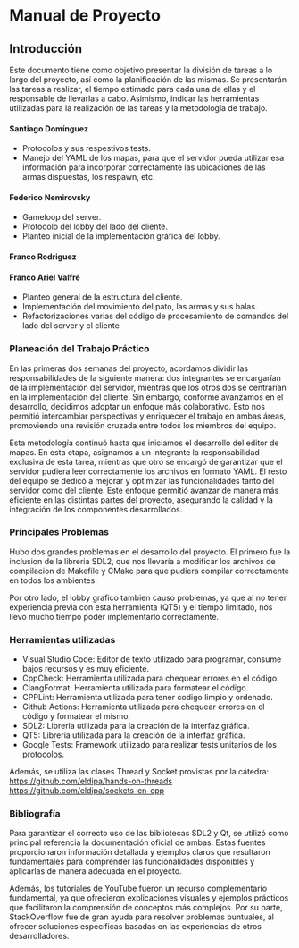# Manual de Proyecto

## Introducción

Este documento tiene como objetivo presentar la división de tareas a lo largo del proyecto, así como la planificación de las mismas. Se presentarán las tareas a realizar, el tiempo estimado para cada una de ellas y el responsable de llevarlas a cabo. Asimismo, indicar las herramientas utilizadas para la realización de las tareas y la metodología de trabajo.

#### Santiago Domínguez

- Protocolos y sus respestivos tests.
- Manejo del YAML de los mapas, para que el servidor pueda utilizar esa información para incorporar correctamente las ubicaciones de las armas dispuestas, los respawn, etc.


#### Federico Nemirovsky
- Gameloop del server.
- Protocolo del lobby del lado del cliente.
- Planteo inicial de la implementación gráfica del lobby.


#### Franco Rodriguez



#### Franco Ariel Valfré

- Planteo general de la estructura del cliente.
- Implementación del movimiento del pato, las armas y sus balas.
- Refactorizaciones varias del código de procesamiento de comandos del lado del server y el cliente

### Planeación del Trabajo Práctico

En las primeras dos semanas del proyecto, acordamos dividir las responsabilidades de la siguiente manera: dos integrantes se encargarían de la implementación del servidor, mientras que los otros dos se centrarían en la implementación del cliente. Sin embargo, conforme avanzamos en el desarrollo, decidimos adoptar un enfoque más colaborativo. Esto nos permitió intercambiar perspectivas y enriquecer el trabajo en ambas áreas, promoviendo una revisión cruzada entre todos los miembros del equipo.

Esta metodología continuó hasta que iniciamos el desarrollo del editor de mapas. En esta etapa, asignamos a un integrante la responsabilidad exclusiva de esta tarea, mientras que otro se encargó de garantizar que el servidor pudiera leer correctamente los archivos en formato YAML. El resto del equipo se dedicó a mejorar y optimizar las funcionalidades tanto del servidor como del cliente. Este enfoque permitió avanzar de manera más eficiente en las distintas partes del proyecto, asegurando la calidad y la integración de los componentes desarrollados.


### Principales Problemas

Hubo dos grandes problemas en el desarrollo del proyecto. El primero fue la inclusion de la libreria SDL2, que nos llevaría a modificar los archivos de compilacion de Makefile y CMake para que pudiera compilar correctamente en todos los ambientes. 

Por otro lado, el lobby grafico tambien causo problemas, ya que al no tener experiencia previa con esta herramienta (QT5) y el tiempo limitado, nos llevo mucho tiempo poder implementarlo correctamente. 



### Herramientas utilizadas

- Visual Studio Code: Editor de texto utilizado para programar, consume bajos recursos y es muy eficiente.
- CppCheck: Herramienta utilizada para chequear errores en el código.
- ClangFormat: Herramienta utilizada para formatear el código.
- CPPLint: Herramienta utilizada para tener codigo limpio y ordenado.
- Github Actions: Herramienta utilizada para chequear errores en el código y formatear el mismo.
- SDL2: Libreria utilizada para la creación de la interfaz gráfica.
- QT5: Libreria utilizada para la creación de la interfaz gráfica.
- Google Tests: Framework utilizado para realizar tests unitarios de los protocolos.

Además, se utiliza las clases Thread y Socket provistas por la cátedra: https://github.com/eldipa/hands-on-threads
https://github.com/eldipa/sockets-en-cpp

### Bibliografía

Para garantizar el correcto uso de las bibliotecas SDL2 y Qt, se utilizó como principal referencia la documentación oficial de ambas. Estas fuentes proporcionaron información detallada y ejemplos claros que resultaron fundamentales para comprender las funcionalidades disponibles y aplicarlas de manera adecuada en el proyecto.

Además, los tutoriales de YouTube fueron un recurso complementario fundamental, ya que ofrecieron explicaciones visuales y ejemplos prácticos que facilitaron la comprensión de conceptos más complejos. Por su parte, StackOverflow fue de gran ayuda para resolver problemas puntuales, al ofrecer soluciones específicas basadas en las experiencias de otros desarrolladores.
